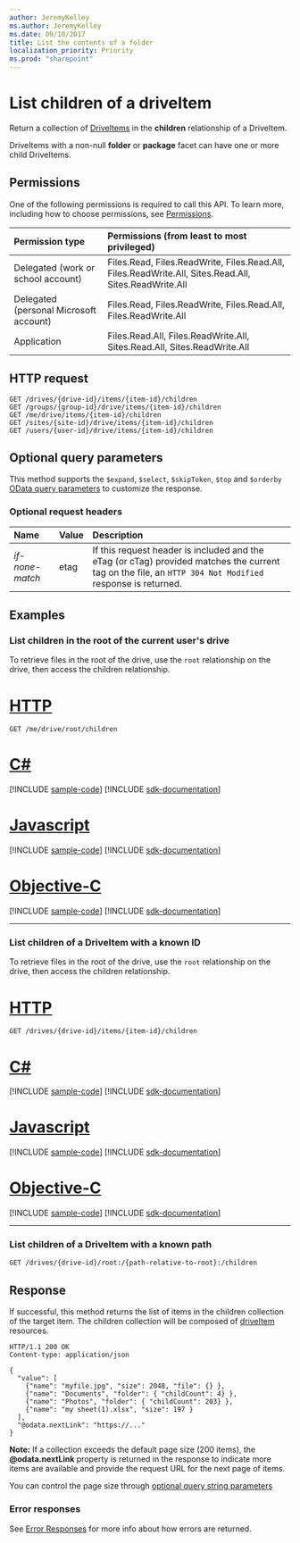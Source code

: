 ```yaml
---
author: JeremyKelley
ms.author: JeremyKelley
ms.date: 09/10/2017
title: List the contents of a folder
localization_priority: Priority
ms.prod: "sharepoint"
---
```

# List children of a driveItem

Return a collection of [DriveItems](../resources/driveitem.md) in the **children** relationship of a DriveItem.

DriveItems with a non-null **folder** or **package** facet can have one or more child DriveItems.


## Permissions

One of the following permissions is required to call this API. To learn more, including how to choose permissions, see [Permissions](/graph/permissions-reference).

|Permission type      | Permissions (from least to most privileged)              |
|:--------------------|:---------------------------------------------------------|
|Delegated (work or school account) | Files.Read, Files.ReadWrite, Files.Read.All, Files.ReadWrite.All, Sites.Read.All, Sites.ReadWrite.All    |
|Delegated (personal Microsoft account) | Files.Read, Files.ReadWrite, Files.Read.All, Files.ReadWrite.All    |
|Application | Files.Read.All, Files.ReadWrite.All, Sites.Read.All, Sites.ReadWrite.All |

## HTTP request

<!-- { "blockType": "ignored" } -->

```http
GET /drives/{drive-id}/items/{item-id}/children
GET /groups/{group-id}/drive/items/{item-id}/children
GET /me/drive/items/{item-id}/children
GET /sites/{site-id}/drive/items/{item-id}/children
GET /users/{user-id}/drive/items/{item-id}/children
```

## Optional query parameters

This method supports the `$expand`, `$select`, `$skipToken`, `$top` and `$orderby` [OData query parameters](/graph/query-parameters) to customize the response.

### Optional request headers

| Name     | Value | Description                                                                                                                                              |
|:----------------|:------|:---------------------------------------------------------------------------------------------------------------------------------------------------------|
| _if-none-match_ | etag  | If this request header is included and the eTag (or cTag) provided matches the current tag on the file, an `HTTP 304 Not Modified` response is returned. |

## Examples

### List children in the root of the current user's drive

To retrieve files in the root of the drive, use the `root` relationship on the drive, then access the children relationship.


# [HTTP](#tab/http)
<!-- { "blockType": "request", "name": "list-children-root", "scopes": "files.read", "tags": "service.graph" } -->

```msgraph-interactive
GET /me/drive/root/children
```
# [C#](#tab/csharp)
[!INCLUDE [sample-code](../includes/snippets/csharp/list-children-root-csharp-snippets.md)]
[!INCLUDE [sdk-documentation](../includes/snippets/snippets-sdk-documentation-link.md)]

# [Javascript](#tab/javascript)
[!INCLUDE [sample-code](../includes/snippets/javascript/list-children-root-javascript-snippets.md)]
[!INCLUDE [sdk-documentation](../includes/snippets/snippets-sdk-documentation-link.md)]

# [Objective-C](#tab/objc)
[!INCLUDE [sample-code](../includes/snippets/objc/list-children-root-objc-snippets.md)]
[!INCLUDE [sdk-documentation](../includes/snippets/snippets-sdk-documentation-link.md)]

---



### List children of a DriveItem with a known ID

To retrieve files in the root of the drive, use the `root` relationship on the drive, then access the children relationship.


# [HTTP](#tab/http)
<!-- { "blockType": "request", "name": "list-children-files", "scopes": "files.read" } -->

```msgraph-interactive
GET /drives/{drive-id}/items/{item-id}/children
```
# [C#](#tab/csharp)
[!INCLUDE [sample-code](../includes/snippets/csharp/list-children-files-csharp-snippets.md)]
[!INCLUDE [sdk-documentation](../includes/snippets/snippets-sdk-documentation-link.md)]

# [Javascript](#tab/javascript)
[!INCLUDE [sample-code](../includes/snippets/javascript/list-children-files-javascript-snippets.md)]
[!INCLUDE [sdk-documentation](../includes/snippets/snippets-sdk-documentation-link.md)]

# [Objective-C](#tab/objc)
[!INCLUDE [sample-code](../includes/snippets/objc/list-children-files-objc-snippets.md)]
[!INCLUDE [sdk-documentation](../includes/snippets/snippets-sdk-documentation-link.md)]

---


### List children of a DriveItem with a known path

<!-- { "blockType": "request", "name": "list-children-from-path", "scopes": "files.read" } -->

```http
GET /drives/{drive-id}/root:/{path-relative-to-root}:/children
```

## Response

If successful, this method returns the list of items in the children collection of the target item.
The children collection will be composed of [driveItem][item-resource] resources.

<!-- { "blockType": "response", 
       "@odata.type": "Collection(microsoft.graph.driveItem)", 
       "truncated": true,
       "name": [ "list-children-root", "list-children-files", "list-children-from-path" ] } -->

```http
HTTP/1.1 200 OK
Content-type: application/json

{
  "value": [
    {"name": "myfile.jpg", "size": 2048, "file": {} },
    {"name": "Documents", "folder": { "childCount": 4} },
    {"name": "Photos", "folder": { "childCount": 203} },
    {"name": "my sheet(1).xlsx", "size": 197 }
  ],
  "@odata.nextLink": "https://..."
}
```

**Note:** If a collection exceeds the default page size (200 items), the **@odata.nextLink** property is returned in the response to indicate more items are available and provide the request URL for the next page of items.

You can control the page size through [optional query string parameters](https://developer.microsoft.com/graph/docs/concepts/query_parameters)

### Error responses

See [Error Responses][error-response] for more info about
how errors are returned.

[error-response]: /graph/errors
[item-resource]: ../resources/driveitem.md

<!-- {
  "type": "#page.annotation",
  "description": "List the children of an item.",
  "keywords": "list,children,collection",
  "section": "documentation",
  "tocPath": "Items/List children",
  "suppressions": [
  ]
} -->
